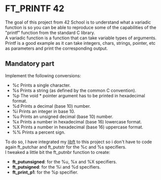 # FT_PRINTF 42
The goal of this project from 42 School is to understand what a variadic function is so you can be able to reproduce some of the capabilities of the "printf" function from the standard C library.  
A variadic function is a function that can take variable types of arguments. Printf is a good example as it can take integers, chars, strings, pointer, etc as parameters and print the corresponding output.  

## Mandatory part
Implement the following conversions:
- %c Prints a single character.
- %s Prints a string (as defined by the common C convention).
- %p The void * pointer argument has to be printed in hexadecimal format.
- %d Prints a decimal (base 10) number.
- %i Prints an integer in base 10.
- %u Prints an unsigned decimal (base 10) number.
- %x Prints a number in hexadecimal (base 16) lowercase format.
- %X Prints a number in hexadecimal (base 16) uppercase format.
- %% Prints a percent sign.

To do so, I have integrated my [libft]([url](https://github.com/SandraKanna/libft)) to this project so i don't have to code again ft_putchar and ft_putstr for the %c and %s specifiers.  
I tweaked a little bit the ft_putnbr function to create:
- **ft_putunsigned**: for the %u, %x and %X specifiers.
- **ft_putsigned**: for the %i and %d specifiers.
- **ft_print_p1**: for the %p specifier.
